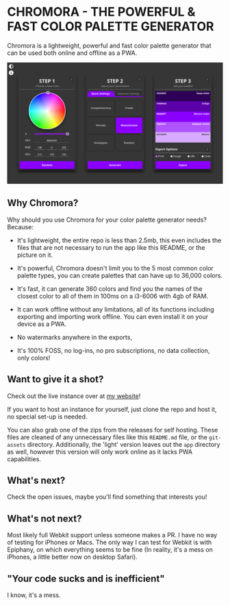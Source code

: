 # CHROMORA - THE POWERFUL & FAST COLOR PALETTE GENERATOR

Chromora is a lightweight, powerful and fast color palette generator that can be used both online and offline as a PWA. 

![](git-assets/Screenshot.png)

## Why Chromora?

Why should you use Chromora for your color palette generator needs? Because:

* It's lightweight, the entire repo is less than 2.5mb, this even includes the files that are not necessary to run the app like this README, or the picture on it.

* It's powerful, Chromora doesn't limit you to the 5 most common color palette types, you can create palettes that can have up to 36,000 colors.

* It's fast, it can generate 360 colors and find you the names of the closest color to all of them in 100ms on a i3-6006 with 4gb of RAM.

* It can work offline without any limitations, all of its functions including exporting and importing work offline. You can even install it on your device as a PWA.

* No watermarks anywhere in the exports, 

* It's 100% FOSS, no log-ins, no pro subscriptions, no data collection, only colors!

## Want to give it a shot?

Check out the live instance over at [my website](https://chromora.com)!

If you want to host an instance for yourself, just clone the repo and host it, no special set-up is needed. 

You can also grab one of the zips from the releases for self hosting. These files are cleaned of any unnecessary files like this `README.md` file, or the `git-assets` directory. Additionally, the 'light' version leaves out the `app` directory as well, however this version will only work online as it lacks PWA capabilities.

## What's next?

Check the open issues, maybe you'll find something that interests you!

## What's not next?

Most likely full Webkit support unless someone makes a PR. I have no way of testing for iPhones or Macs. The only way I can test for Webkit is with Epiphany, on which everything seems to be fine (In reality, it's a mess on iPhones, a little better now on desktop Safari).

## "Your code sucks and is inefficient"

I know, it's a mess.